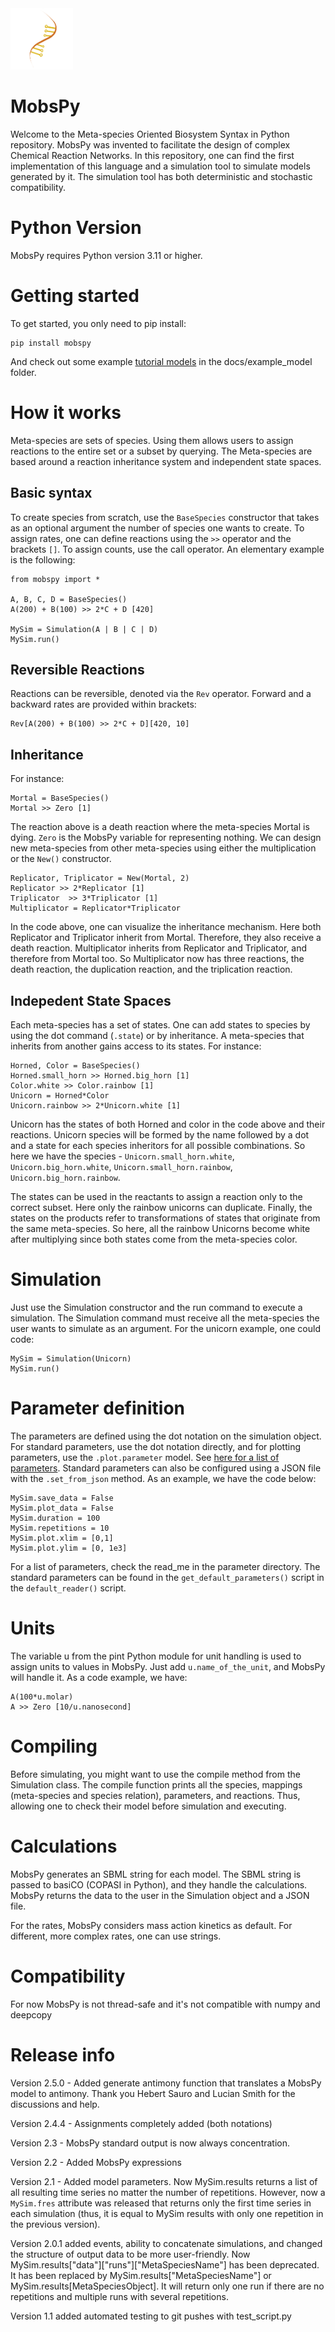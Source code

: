 <img src="/images/img.png" alt="MobsPy logo" title="MobsPy" width="100">

# MobsPy

Welcome to the Meta-species Oriented Biosystem Syntax in Python repository. MobsPy was invented to facilitate the design of complex Chemical Reaction Networks. In this repository, one can find the first implementation of this language and a simulation tool to simulate models generated by it. The simulation tool has both deterministic and stochastic compatibility.

# Python Version

MobsPy requires Python version 3.11 or higher.

# Getting started 

To get started, you only need to pip install:

	pip install mobspy 

And check out some example [tutorial models](/docs/example_models/Tutorial%20Notebooks/) in the docs/example_model folder.

# How it works

Meta-species are sets of species. Using them allows users to assign reactions to the entire set or a subset by querying. The Meta-species are based around a reaction inheritance system and independent state spaces.

## Basic syntax

To create species from scratch, use the `BaseSpecies` constructor that takes as an optional argument the number of species one wants to create. To assign rates, one can define reactions using the `>>` operator and the brackets `[]`. To assign counts, use the call operator. An elementary example is the following:

	from mobspy import *

	A, B, C, D = BaseSpecies()
	A(200) + B(100) >> 2*C + D [420]

	MySim = Simulation(A | B | C | D)
	MySim.run()

## Reversible Reactions

Reactions can be reversible, denoted via the `Rev` operator. Forward and a backward rates are provided within brackets:

	Rev[A(200) + B(100) >> 2*C + D][420, 10]

## Inheritance

For instance:

	Mortal = BaseSpecies()
	Mortal >> Zero [1]

The reaction above is a death reaction where the meta-species Mortal is dying. `Zero` is the MobsPy variable for representing nothing. We can design new meta-species from other meta-species using either the multiplication or the `New()` constructor. 

	Replicator, Triplicator = New(Mortal, 2)
	Replicator >> 2*Replicator [1]
	Triplicator  >> 3*Triplicator [1]
	Multiplicator = Replicator*Triplicator 

In the code above, one can visualize the inheritance mechanism. Here both Replicator and Triplicator inherit from Mortal. Therefore, they also receive a death reaction. Multiplicator inherits from Replicator and Triplicator, and therefore from Mortal too. So Multiplicator now has three reactions, the death reaction, the duplication reaction, and the triplication reaction. 

## Indepedent State Spaces

Each meta-species has a set of states. One can add states to species by using the dot command (`.state`) or by inheritance. A meta-species that inherits from another gains access to its states. 
For instance:

	Horned, Color = BaseSpecies()
	Horned.small_horn >> Horned.big_horn [1]
	Color.white >> Color.rainbow [1]
	Unicorn = Horned*Color
	Unicorn.rainbow >> 2*Unicorn.white [1]

Unicorn has the states of both Horned and color in the code above and their reactions. Unicorn species will be formed by the name followed by a dot and a state for each species inheritors for all possible combinations. So here we have the species - `Unicorn.small_horn.white`, `Unicorn.big_horn.white`, `Unicorn.small_horn.rainbow`, `Unicorn.big_horn.rainbow`. 

The states can be used in the reactants to assign a reaction only to the correct subset. Here only the rainbow unicorns can duplicate. Finally, the states on the products refer to transformations of states that originate from the same meta-species. So here, all the rainbow Unicorns become white after multiplying since both states come from the meta-species color. 

# Simulation

Just use the Simulation constructor and the run command to execute a simulation. The Simulation command must receive all the meta-species the user wants to simulate as an argument. For the unicorn example, one could code:

	MySim = Simulation(Unicorn)
	MySim.run()

# Parameter definition

The parameters are defined using the dot notation on the simulation object. For standard parameters, use the dot notation directly, and for plotting parameters, use the `.plot.parameter` model.
See [here for a list of parameters](https://github.com/ROBACON/mobspy/blob/main/mobspy/parameters/README.md).
Standard parameters can also be configured using a JSON file with the `.set_from_json` method. As an example, we have the code below:

	MySim.save_data = False
	MySim.plot_data = False
	MySim.duration = 100
	MySim.repetitions = 10
	MySim.plot.xlim = [0,1]
	MySim.plot.ylim = [0, 1e3]

For a list of parameters, check the read_me in the parameter directory. The standard parameters can be found in the `get_default_parameters()` script in the `default_reader()` script.

# Units
	
The variable u from the pint Python module for unit handling is used to assign units to values in MobsPy. Just add `u.name_of_the_unit`, and MobsPy will handle it. As a code example, we have:

	A(100*u.molar)
	A >> Zero [10/u.nanosecond]

# Compiling

Before simulating, you might want to use the compile method from the Simulation class. The compile function prints all the species, mappings (meta-species and species relation), parameters, and reactions. Thus, allowing one to check their model before simulation and executing. 

# Calculations

MobsPy generates an SBML string for each model. The SBML string is passed to basiCO (COPASI in Python), and they handle the calculations. MobsPy returns the data to the user in the Simulation object and a JSON file.

For the rates, MobsPy considers mass action kinetics as default. For different, more complex rates, one can use strings.

# Compatibility

For now MobsPy is not thread-safe and it's not compatible with numpy and deepcopy

# Release info

Version 2.5.0 -  Added generate antimony function that translates a MobsPy model to antimony. Thank you Hebert Sauro and Lucian Smith for the discussions and help.

Version 2.4.4 - Assignments completely added (both notations)

Version 2.3 - MobsPy standard output is now always concentration.

Version 2.2 - Added MobsPy expressions

Version 2.1 - Added model parameters. Now MySim.results returns a list of all resulting time series no matter the number of repetitions. However, now a `MySim.fres` attribute was released that returns only the first time series in each simulation (thus, it is equal to MySim results with only one repetition in the previous version).

Version 2.0.1 added events, ability to concatenate simulations, and changed the structure of output data to be more 
user-friendly. Now MySim.results["data"]["runs"]["MetaSpeciesName"] has been deprecated. It has been replaced by 
MySim.results["MetaSpeciesName"] or MySim.results[MetaSpeciesObject]. It will return only one run if there are no 
repetitions and multiple runs with several repetitions.

Version 1.1 added automated testing to git pushes with test_script.py




